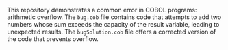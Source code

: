 This repository demonstrates a common error in COBOL programs: arithmetic overflow. The `bug.cob` file contains code that attempts to add two numbers whose sum exceeds the capacity of the result variable, leading to unexpected results. The `bugSolution.cob` file offers a corrected version of the code that prevents overflow.